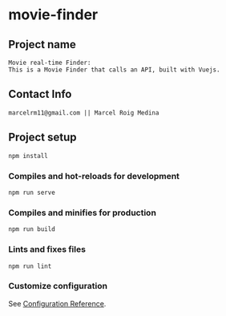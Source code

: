 # movie-finder

## Project name
```
Movie real-time Finder:
This is a Movie Finder that calls an API, built with Vuejs.
```

## Contact Info
```
marcelrm11@gmail.com || Marcel Roig Medina
```

## Project setup
```
npm install
```

### Compiles and hot-reloads for development
```
npm run serve
```

### Compiles and minifies for production
```
npm run build
```

### Lints and fixes files
```
npm run lint
```

### Customize configuration
See [Configuration Reference](https://cli.vuejs.org/config/).
